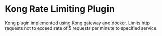 # Kong Rate Limiting Plugin

Kong plugin implemented using Kong gateway and docker. Limits http requests not to exceed rate of 5 requests per minute to specified service.

